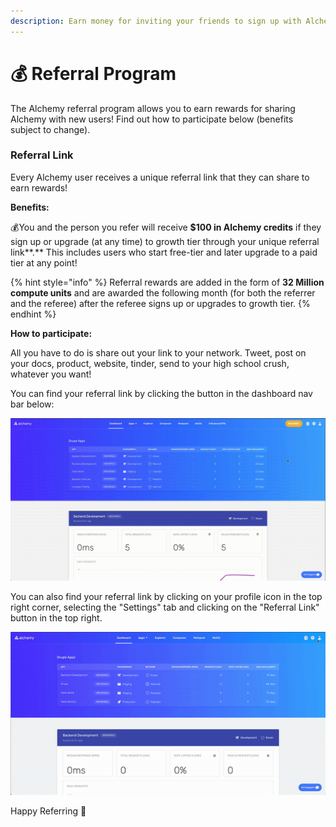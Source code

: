 ```yaml
---
description: Earn money for inviting your friends to sign up with Alchemy!
---
```


# 💰 Referral Program

The Alchemy referral program allows you to earn rewards for sharing Alchemy with new users! Find out how to participate below \(benefits subject to change\). 

### Referral Link

Every Alchemy user receives a unique referral link that they can share to earn rewards!

**Benefits:**

💰You and the person you refer will receive **$100 in Alchemy credits** if they sign up or upgrade \(at any time\) to growth tier through your unique referral link**.** This includes users who start free-tier and later upgrade to a paid tier at any point!

{% hint style="info" %}
Referral rewards are added in the form of **32 Million compute units** and are awarded the following month \(for both the referrer and the referee\) after the referee signs up or upgrades to growth tier. 
{% endhint %}

**How to participate:**

All you have to do is share out your link to your network. Tweet, post on your docs, product, website, tinder, send to your high school crush, whatever you want!

You can find your referral link by clicking the button in the dashboard nav bar below: 

![](../.gitbook/assets/referral-1-.gif)

You can also find your referral link by clicking on your profile icon in the top right corner, selecting the "Settings" tab and clicking on the "Referral Link" button in the top right.

![](../.gitbook/assets/referral-gif.gif)



Happy Referring 🎉

